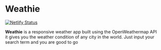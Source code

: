 # Weathie

[![Netlify Status](https://api.netlify.com/api/v1/badges/1c161335-16fd-427d-b73c-278f261ab764/deploy-status)](https://app.netlify.com/sites/weathie/deploys)

**Weathie** is a responsive weather app built using the OpenWeathermap API it
gives you the weather condition of any city in the world. Just input your search
term and you are good to go
